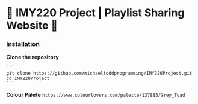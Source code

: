 # 🎵 IMY220 Project | Playlist Sharing Website 🎵

### Installation

**Clone the repository**

    ```
    git clone https://github.com/michaeltoddprogramming/IMY220Project.git
    cd IMY220Project
    ```

**Colour Palete**
    ```
    https://www.colourlovers.com/palette/137885/Grey_Toad
    ```


